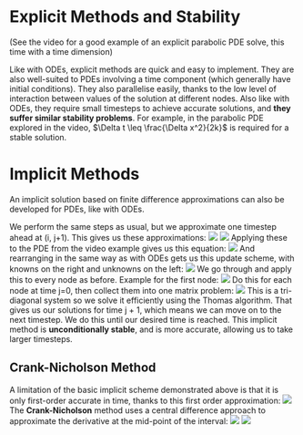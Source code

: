 # Explicit Methods and Stability
(See the video for a good example of an explicit parabolic PDE solve, this time with a time dimension)

Like with ODEs, explicit methods are quick and easy to implement. They are also well-suited to PDEs involving a time component (which generally have initial conditions).
They also parallelise easily, thanks to the low level of interaction between values of the solution at different nodes.
Also like with ODEs, they require small timesteps to achieve accurate solutions, and **they suffer similar stability problems**. For example, in the parabolic PDE explored in the video, $\Delta t \leq \frac{\Delta x^2}{2k}$ is required for a stable solution.

# Implicit Methods
An implicit solution based on finite difference approximations can also be developed for PDEs, like with ODEs.

We perform the same steps as usual, but we approximate one timestep ahead at (i, j+1). This gives us these approximations:
![](Pasted%20image%2020240321143752.png)
![](Pasted%20image%2020240321143727.png)
Applying these to the PDE from the video example gives us this equation:
![](Pasted%20image%2020240321143825.png)
And rearranging in the same way as with ODEs gets us this update scheme, with knowns on the right and unknowns on the left:
![](Pasted%20image%2020240321143923.png)
We go through and apply this to every node as before. Example for the first node:
![](Pasted%20image%2020240321144007.png)
Do this for each node at time j=0, then collect them into one matrix problem:
![](Pasted%20image%2020240321144046.png)
This is a tri-diagonal system so we solve it efficiently using the Thomas algorithm. That gives us our solutions for time j + 1, which means we can move on to the next timestep. We do this until our desired time is reached.
This implicit method is **unconditionally stable**, and is more accurate, allowing us to take larger timesteps.

## Crank-Nicholson Method
A limitation of the basic implicit scheme demonstrated above is that it is only first-order accurate in time, thanks to this first order approximation:
![](Pasted%20image%2020240321144835.png)
The **Crank-Nicholson** method uses a central difference approach to approximate the derivative at the mid-point of the interval:
![](Pasted%20image%2020240321144932.png)
![](Pasted%20image%2020240321144947.png)
